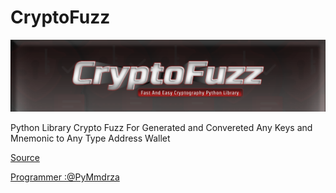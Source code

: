 # CryptoFuzz

![](https://raw.githubusercontent.com/CryptoFuzzPy/.github/main/profile/media/Cryptofuzz_Header.png)

Python Library Crypto Fuzz For Generated and Convereted Any Keys and Mnemonic to Any Type Address Wallet

[Source](https://github.com/Pymmdrza/cryptoFuzz)

[Programmer :@PyMmdrza](https://github.com/Pymmdrza)


<!--

**Here are some ideas to get you started:**

🙋‍♀️ A short introduction - what is your organization all about?
🌈 Contribution guidelines - how can the community get involved?
👩‍💻 Useful resources - where can the community find your docs? Is there anything else the community should know?
🍿 Fun facts - what does your team eat for breakfast?
🧙 Remember, you can do mighty things with the power of [Markdown](https://docs.github.com/github/writing-on-github/getting-started-with-writing-and-formatting-on-github/basic-writing-and-formatting-syntax)
-->
